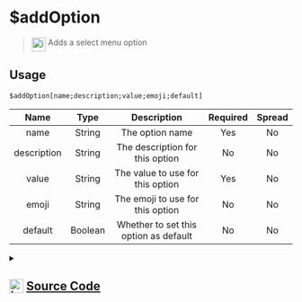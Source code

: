 # $addOption
> <img align="top" src="https://upload.wikimedia.org/wikipedia/commons/thumb/e/e4/Infobox_info_icon.svg/160px-Infobox_info_icon.svg.png?20150409153300" alt="image" width="25" height="auto"> Adds a select menu option
## Usage
```
$addOption[name;description;value;emoji;default]
```
| Name | Type | Description | Required | Spread
| :---: | :---: | :---: | :---: | :---: |
name | String | The option name | Yes | No
description | String | The description for this option | No | No
value | String | The value to use for this option | Yes | No
emoji | String | The emoji to use for this option | No | No
default | Boolean | Whether to set this option as default | No | No
<details>
<summary>
    
## <img align="top" src="https://cdn4.iconfinder.com/data/icons/iconsimple-logotypes/512/github-512.png" alt="image" width="25" height="auto">  [Source Code](https://github.com/tryforge/ForgeScript-V2/blob/main/src/native/addOption.ts)
    
</summary>
    
```ts
import { APISelectMenuOption, StringSelectMenuBuilder, parseEmoji } from "discord.js"
import { ArgType, NativeFunction, Return } from "../structures"

export default new NativeFunction({
    name: "$addOption",
    version: "1.0.0",
    description: "Adds a select menu option",
    unwrap: true,
    brackets: true,
    args: [
        {
            name: "name",
            description: "The option name",
            rest: false,
            required: true,
            type: ArgType.String,
        },
        {
            name: "description",
            description: "The description for this option",
            rest: false,
            type: ArgType.String,
            required: false,
        },
        {
            name: "value",
            description: "The value to use for this option",
            rest: false,
            required: true,
            type: ArgType.String,
        },
        {
            name: "emoji",
            description: "The emoji to use for this option",
            type: ArgType.String,
            rest: false,
        },
        {
            name: "default",
            description: "Whether to set this option as default",
            rest: false,
            type: ArgType.Boolean,
        },
    ],
    execute(ctx, [name, desc, value, emoji, def]) {
        const comp = ctx.container.components.at(-1)?.components[0]

        const data: APISelectMenuOption = {
            label: name,
            description: desc || undefined,
            value,
            default: def || false,
            emoji: emoji
                ? (parseEmoji(emoji) as APISelectMenuOption["emoji"]) ?? {
                      name: emoji,
                  }
                : undefined,
        }

        if (!!comp && "addOptions" in comp) {
            comp.addOptions(data)
        }

        return Return.success()
    },
})

```
    
</details>
